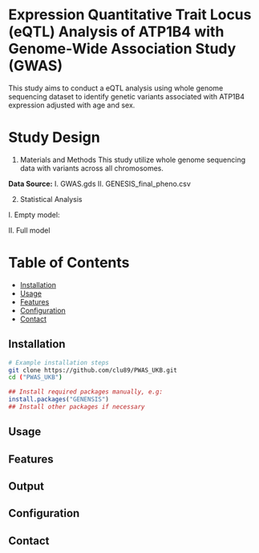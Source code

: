 # Expression Quantitative Trait Locus (eQTL) Analysis of ATP1B4 with Genome-Wide Association Study (GWAS)
This study aims to conduct a eQTL analysis using whole genome sequencing dataset to identify genetic variants associated with ATP1B4 expression adjusted with age and sex.

# Study Design
1. Materials and Methods
This study utilize whole genome sequencing data with variants across all chromosomes.

**Data Source:**
I.  GWAS.gds
II. GENESIS_final_pheno.csv

2. Statistical Analysis

I.  Empty model:

II. Full model

# Table of Contents
- [Installation](#installation)
- [Usage](#usage)
- [Features](#features)
- [Configuration](#configuration)
- [Contact](#contact)

## Installation

```bash
# Example installation steps
git clone https://github.com/clu89/PWAS_UKB.git
cd ("PWAS_UKB")
```
```r
## Install required packages manually, e.g:
install.packages("GENENSIS")
## Install other packages if necessary
```
## Usage

## Features

## Output

## Configuration

## Contact